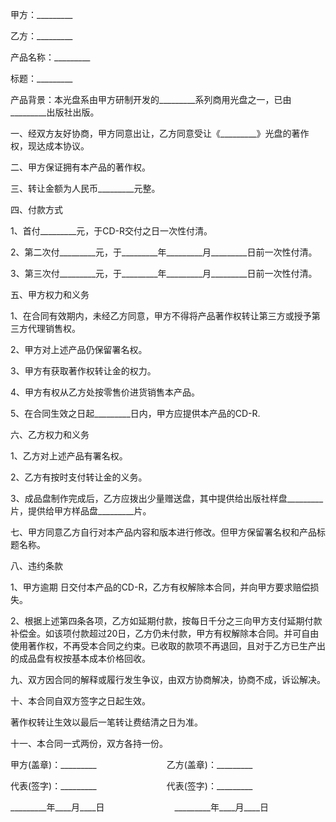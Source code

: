 
 




甲方：_________


乙方：_________


产品名称：_________


标题：_________


产品背景：本光盘系由甲方研制开发的_________系列商用光盘之一，已由_________出版社出版。


一、经双方友好协商，甲方同意出让，乙方同意受让《_________》光盘的著作权，现达成本协议。


二、甲方保证拥有本产品的著作权。


三、转让金额为人民币_________元整。


四、付款方式


1、首付_________元，于CD-R交付之日一次性付清。


2、第二次付_________元，于_________年_________月_________日前一次性付清。


3、第三次付_________元，于_________年_________月_________日前一次性付清。


五、甲方权力和义务


1、在合同有效期内，未经乙方同意，甲方不得将产品著作权转让第三方或授予第三方代理销售权。


2、甲方对上述产品仍保留署名权。


3、甲方有获取著作权转让金的权力。


4、甲方有权从乙方处按零售价进货销售本产品。


5、在合同生效之日起_________日内，甲方应提供本产品的CD-R.


六、乙方权力和义务


1、乙方对上述产品有署名权。


2、乙方有按时支付转让金的义务。


3、成品盘制作完成后，乙方应拨出少量赠送盘，其中提供给出版社样盘_________片，提供给甲方样品盘_________片。


七、甲方同意乙方自行对本产品内容和版本进行修改。但甲方保留署名权和产品标题名称。


八、违约条款


1、甲方逾期 日交付本产品的CD-R，乙方有权解除本合同，并向甲方要求赔偿损失。


2、根据上述第四条各项，乙方如延期付款，按每日千分之三向甲方支付延期付款补偿金。如该项付款超过20日，乙方仍未付款，甲方有权解除本合同。并可自由使用著作权，不再受本合同之约束。已收取的款项不再退回，且对于乙方已生产出的成品盘有权按基本成本价格回收。


九、双方因合同的解释或履行发生争议，由双方协商解决，协商不成，诉讼解决。


十、本合同自双方签字之日起生效。


著作权转让生效以最后一笔转让费结清之日为准。


十一、本合同一式两份，双方各持一份。


甲方(盖章)：_________　　　　　　　　乙方(盖章)：_________


代表(签字)：_________　　　　　　　　代表(签字)：_________


_________年____月____日　　　　　　　　_________年____月____日
 


 

 
 
 
 
 
  


  
 

  


  


  
 
 
 
 

